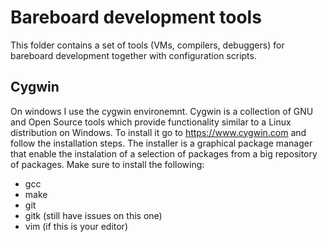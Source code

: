 # Bareboard development tools

This folder contains a set of tools (VMs, compilers, debuggers) for bareboard development together with configuration scripts.

## Cygwin
On windows I use the cygwin environemnt. Cygwin is a collection of GNU and Open Source tools which provide functionality similar to a Linux distribution on Windows. To install it go to https://www.cygwin.com and follow the installation steps. The installer is a graphical package manager that enable the instalation of a selection of packages from a big repository of packages. Make sure to install the following:
 * gcc
 * make
 * git
 * gitk (still have issues on this one)
 * vim (if this is your editor)

